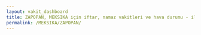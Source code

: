 ```yaml
---
layout: vakit_dashboard
title: ZAPOPAN, MEKSIKA için iftar, namaz vakitleri ve hava durumu - ilçe/eyalet seç
permalink: /MEKSIKA/ZAPOPAN/
---
```


<script type="text/javascript">
  var GLOBAL_COUNTRY = 'MEKSIKA';
  var GLOBAL_CITY = 'ZAPOPAN';
  var GLOBAL_STATE = '';
  var lat = 72;
  var lon = 21;
</script>
